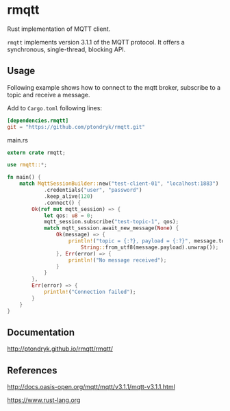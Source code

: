 # rmqtt

Rust implementation of MQTT client.

`rmqtt` implements version 3.1.1 of the MQTT protocol. It offers a
synchronous, single-thread, blocking API.

## Usage

Following example shows how to connect to the mqtt broker,
subscribe to a topic and receive a message.

Add to `Cargo.toml` following lines:
```toml
[dependencies.rmqtt]
git = "https://github.com/ptondryk/rmqtt.git"
```

main.rs
```rust
extern crate rmqtt;

use rmqtt::*;

fn main() {
    match MqttSessionBuilder::new("test-client-01", "localhost:1883")
            .credentials("user", "password")
            .keep_alive(120)
            .connect() {
        Ok(ref mut mqtt_session) => {
            let qos: u8 = 0;
            mqtt_session.subscribe("test-topic-1", qos);
            match mqtt_session.await_new_message(None) {
                Ok(message) => {
                    println!("topic = {:?}, payload = {:?}", message.topic,
                        String::from_utf8(message.payload).unwrap());
                }, Err(error) => {
                    println!("No message received");
                }
            }
        },
        Err(error) => {
            println!("Connection failed");
        }
    }
}
```

## Documentation

<http://ptondryk.github.io/rmqtt/rmqtt/>

## References

<http://docs.oasis-open.org/mqtt/mqtt/v3.1.1/mqtt-v3.1.1.html>

<https://www.rust-lang.org>
